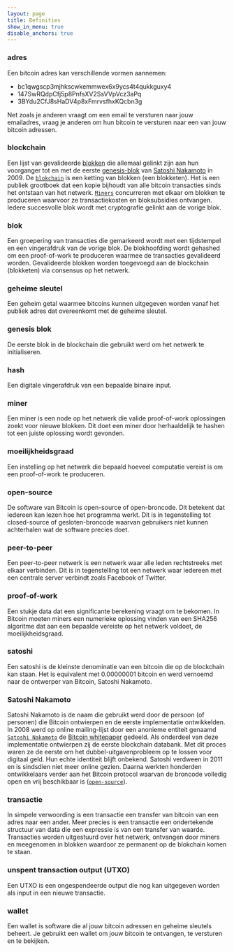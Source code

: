 ```yaml
---
layout: page
title: Definities
show_in_menu: true
disable_anchors: true
---
```



### adres
Een bitcoin adres kan verschillende vormen aannemen:
* bc1qwgscp3mjhkscwkemmwex6x9ycs4t4qukkguxy4
* 147SwRQdpCfj5p8PnfsXV2SsVVpVcz3aPq
* 3BYdu2CfJ8sHaDV4p8xFmrvsfhxKQcbn3g

Net zoals je anderen vraagt om een email te versturen naar jouw emailadres, vraag je anderen om hun bitcoin te versturen naar een van jouw bitcoin adressen.

### blockchain
Een lijst van gevalideerde [blokken](definities.md#blok) die allemaal gelinkt zijn aan hun voorganger tot en met de eerste [genesis-blok](definities.md#genesis-blok) van [Satoshi Nakamoto](definities.md#satoshi-nakamoto) in 2009. De [`blokchain`](definities.md#blockchain) is een ketting van blokken (een blokketen). Het is een publiek grootboek dat een kopie bijhoudt van alle bitcoin transacties sinds het ontstaan van het netwerk. [`Miners`](definities.md#miners) concurreren met elkaar om blokken te produceren waarvoor ze transactiekosten en bloksubsidies ontvangen. Iedere succesvolle blok wordt met cryptografie gelinkt aan de vorige blok.

### blok
Een groepering van transacties die gemarkeerd wordt met een tijdstempel en een vingerafdruk van de vorige blok. De blokhoofding wordt gehashed om een proof-of-work te produceren waarmee de transacties gevalideerd worden. Gevalideerde blokken worden toegevoegd aan de blockchain (blokketen) via consensus op het netwerk.

### geheime sleutel
Een geheim getal waarmee bitcoins kunnen uitgegeven worden vanaf het publiek adres dat overeenkomt met de geheime sleutel.

### genesis blok
De eerste blok in de blockchain die gebruikt werd om het netwerk te initialiseren.

### hash
Een digitale vingerafdruk van een bepaalde binaire input.

### miner
Een miner is een node op het netwerk die valide proof-of-work oplossingen zoekt voor nieuwe blokken. Dit doet een miner door herhaaldelijk te hashen tot een juiste oplossing wordt gevonden.

### moeilijkheidsgraad
Een instelling op het netwerk die bepaald hoeveel computatie vereist is om een proof-of-work te produceren.

### open-source
De software van Bitcoin is open-source of open-broncode. Dit betekent dat iedereen kan lezen hoe het programma werkt. Dit is in tegenstelling tot closed-source of gesloten-broncode waarvan gebruikers niet kunnen achterhalen wat de software precies doet.

### peer-to-peer
Een peer-to-peer netwerk is een netwerk waar alle leden rechtstreeks met elkaar verbinden. Dit is in tegenstelling tot een netwerk waar iedereen met een centrale server verbindt zoals Facebook of Twitter.

### proof-of-work
Een stukje data dat een significante berekening vraagt om te bekomen. In Bitcoin moeten miners een numerieke oplossing vinden van een SHA256 algoritme dat aan een bepaalde vereiste op het netwerk voldoet, de moeilijkheidsgraad.

### satoshi
Een satoshi is de kleinste denominatie van een bitcoin die op de blockchain kan staan. Het is equivalent met 0.00000001 bitcoin en werd vernoemd naar de ontwerper van Bitcoin, Satoshi Nakamoto.

### Satoshi Nakamoto
Satoshi Nakamoto is de naam die gebruikt werd door de persoon (of personen) die Bitcoin ontwierpen en de eerste implementatie ontwikkelden. In 2008 werd op online mailing-lijst door een anonieme entiteit genaamd [`Satoshi Nakamoto`](definities.md#satoshi-nakamoto) de [Bitcoin whitepaper](https://bitcoin.org/bitcoin.pdf) gedeeld. Als onderdeel van deze implementatie ontwierpen zij de eerste blockchain databank. Met dit proces waren ze de eerste om het dubbel-uitgavenprobleem op te lossen voor digitaal geld. Hun echte identiteit blijft onbekend. Satoshi verdween in 2011 en is sindsdien niet meer online gezien. Daarna werkten honderden ontwikkelaars verder aan het Bitcoin protocol waarvan de broncode volledig open en vrij beschikbaar is ([`open-source`](definities.md#open-source)).

### transactie
In simpele verwoording is een transactie een transfer van bitcoin van een adres naar een ander. Meer precies is een transactie een ondertekende structuur van data die een expressie is van een transfer van waarde. Transacties worden uitgestuurd over het netwerk, ontvangen door miners en meegenomen in blokken waardoor ze permanent op de blokchain komen te staan.

### unspent transaction output (UTXO)
Een UTXO is een ongespendeerde output die nog kan uitgegeven worden als input in een nieuwe transactie.

### wallet
Een wallet is software die al jouw bitcoin adressen en geheime sleutels beheert. Je gebruikt een wallet om jouw bitcoin te ontvangen, te versturen en te bekijken.
